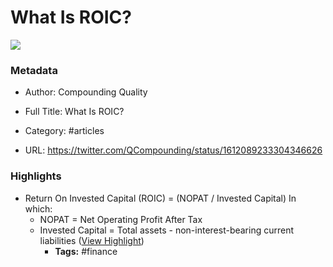 # What Is ROIC?

![](https://pbs.twimg.com/profile_images/1535311789717606403/6eJZ-i2w.jpg)

### Metadata

- Author: Compounding Quality
- Full Title: What Is ROIC?
- Category: #articles


- URL: https://twitter.com/QCompounding/status/1612089233304346626

### Highlights

- Return On Invested Capital (ROIC) = (NOPAT / Invested Capital)
  In which: 
  - NOPAT = Net Operating Profit After Tax 
  - Invested Capital = Total assets - non-interest-bearing current liabilities ([View Highlight](https://read.readwise.io/read/01gp99kk1zzyyzd25vv3fhrztn))
    - **Tags:** #finance
